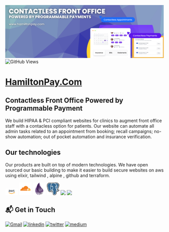 ![alt README header](https://raw.githubusercontent.com/ah-dot-ai/.github/main/assets/banner.png)
![GitHub Views](https://komarev.com/ghpvc/?username=ah-dot-ai&color=FAC151)

# <a href="https://www.alexanderhamilton.ai">HamiltonPay.Com</a>

## Contactless Front Office Powered by Programmable Payment

We build HIPAA & PCI compliant websites for clinics to augment front office staff with a contacless option for patients. Our website can automate all admin tasks related to an appointment from booking; recall campaigns; no-show automation; out of pocket automation and insurance verification.


## Our technologies

Our products are built on top of modern technologies. We have open sourced our basic building to make it easier to build secure websites on aws using elixir, tailwind , alpine , github and terraform.

<p align="left">
  

  
<img src="https://raw.githubusercontent.com/ah-dot-ai/.github/main/assets/aws.png" height="auto" width="40" style="background-color:grey;">

<img src="https://raw.githubusercontent.com/ah-dot-ai/.github/main/assets/cloudflare.svg" height="auto" width="40">
<img src="https://raw.githubusercontent.com/ah-dot-ai/.github/main/assets/elixir.svg" height="auto" width="40">
<img src="https://raw.githubusercontent.com/ah-dot-ai/.github/main/assets/postgre.svg" height="auto" width="40">
<img src="https://raw.githubusercontent.com/ah-dot-ai/.github/main/assets/visualstudio-plain.svg" height="auto" width="40">
<img src="https://raw.githubusercontent.com/ah-dot-ai/.github/main/assets/git-original.svg" height="auto" width="40">
</p>

## 📬 Get in Touch

[<img alt="Gmail" src="https://img.shields.io/badge/Gmail-D14836?style=for-the-badge&logo=gmail&logoColor=white" />](mailto:contact@hamiltonpay.com)
[<img alt="linkedin" src="https://img.shields.io/badge/linkedin-%230077B5.svg?&style=for-the-badge&logo=linkedin&logoColor=white"/>](https://www.linkedin.com/company/hamilton-pay)
[<img alt="twitter" src="https://img.shields.io/badge/twitter-%231DA1F2.svg?&style=for-the-badge&logo=twitter&logoColor=white" />](https://twitter.com/hamilton_pay)
[<img alt="medium" src="https://img.shields.io/badge/medium-000000.svg?&style=for-the-badge&logo=medium&logoColor=white"/>](https://blog.hamiltonpay.com/)
